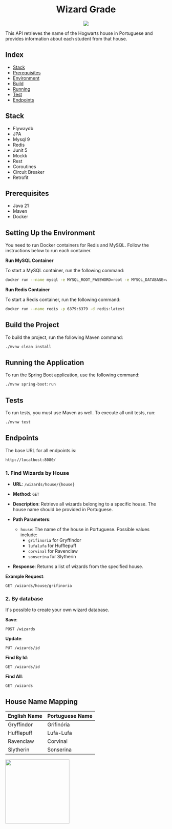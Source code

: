 <div align="center">

# Wizard Grade

![](https://img.shields.io/badge/Framework-springboot-brightgreen)

</div>

This API retrieves the name of the Hogwarts house in Portuguese and provides information about each student from that house.

## Index
- [Stack](#stack)
- [Prerequisites](#prerequisites)
- [Environment](#setting-up-the-environment)
- [Build](#build-the-project)
- [Running](#running-the-application)
- [Test](#tests)
- [Endpoints](#endpoints)

## Stack
- Flywaydb
- JPA
- Mysql 9
- Redis
- Junit 5
- Mockk
- Rest
- Coroutines
- Circuit Breaker
- Retrofit

## Prerequisites
- Java 21
- Maven
- Docker

## Setting Up the Environment

You need to run Docker containers for Redis and MySQL. Follow the instructions below to run each container.

**Run MySQL Container**

To start a MySQL container, run the following command:

```bash
docker run --name mysql -e MYSQL_ROOT_PASSWORD=root -e MYSQL_DATABASE=wizard -p 3306:3306 -d mysql:9
```

**Run Redis Container**

To start a Redis container, run the following command:

```bash
docker run --name redis -p 6379:6379 -d redis:latest
```

## Build the Project

To build the project, run the following Maven command:

```bash
./mvnw clean install
```

## Running the Application

To run the Spring Boot application, use the following command:

```bash
./mvnw spring-boot:run
```

## Tests

To run tests, you must use Maven as well. To execute all unit tests, run:
```bash
./mvnw test
```

## Endpoints
The base URL for all endpoints is:
```bash
http://localhost:8080/
```

### 1. Find Wizards by House

- **URL**: `/wizards/house/{house}`
- **Method**: `GET`
- **Description**: Retrieve all wizards belonging to a specific house. The house name should be provided in Portuguese.

- **Path Parameters**:
    - `house`: The name of the house in Portuguese. Possible values include:
        - `grifinoria` for Gryffindor
        - `lufalufa` for Hufflepuff
        - `corvinal` for Ravenclaw
        - `sonserina` for Slytherin

- **Response**: Returns a list of wizards from the specified house.

**Example Request**:

```http
GET /wizards/house/grifinoria
```

### 2. By database
It's possible to create your own wizard database.

**Save**:
```http
POST /wizards
```
**Update**:
```http
PUT /wizards/id
```
**Find By Id**:
```http
GET /wizards/id
```
**Find All**:
```http
GET /wizards
```

## House Name Mapping

| English Name   | Portuguese Name |
|----------------|------------------|
| Gryffindor     | Grifinória       |
| Hufflepuff     | Lufa-Lufa        |
| Ravenclaw      | Corvinal         |
| Slytherin      | Sonserina        |


<img width="200" src="https://media4.giphy.com/media/TJO5x5QQM72Q0weWXN/200w.gif?cid=6c09b952mcnzyc64fyn2owi9uzeg861asbym45rn9nb2bx3p&ep=v1_gifs_search&rid=200w.gif&ct=g" />